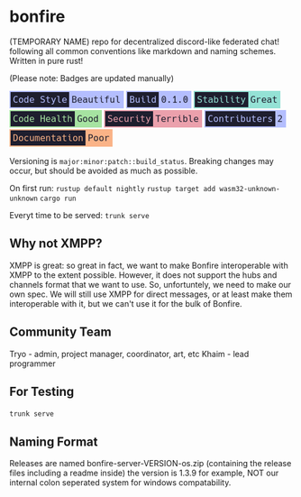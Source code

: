 # bonfire
(TEMPORARY NAME) repo for decentralized discord-like federated chat! following all common conventions like markdown and naming schemes. Written in pure rust! 

(Please note: Badges are updated manually)

![Code Style: Beautiful](repo-style/badges/code-style.png) ![Build: 0.1.0](repo-style/badges/version.png) ![Stability: Great](repo-style/badges/stability.png) ![Code Health: Good](repo-style/badges/code-health.png) ![Security: Terrible](repo-style/badges/security.png) ![Contibuters: 2](repo-style/badges/contributers.png) ![Documentation: Poor](repo-style/badges/documentation.png)


Versioning is `major:minor:patch::build_status`. Breaking changes may occur, but should be avoided as much as possible. 

On first run: 
`rustup default nightly`
`rustup target add wasm32-unknown-unknown`
`cargo run`

Everyt time to be served: 
`trunk serve`

## Why not XMPP?

XMPP is great: so great in fact, we want to make Bonfire interoperable with XMPP to the extent possible. However, it does not support the hubs and channels format that we want to use. So, unfortuntely, we need to make our own spec. We will still use XMPP for direct messages, or at least make them interoperable with it, but we can't use it for the bulk of Bonfire.

## Community Team

Tryo - admin, project manager, coordinator, art, etc
Khaim - lead programmer

## For Testing

`trunk serve`

## Naming Format

Releases are named 
bonfire-server-VERSION-os.zip (containing the release files including a readme inside)
the version is 1.3.9 for example, NOT our internal colon seperated system for windows compatability. 
